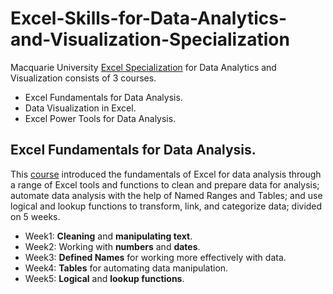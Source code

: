 # Excel-Skills-for-Data-Analytics-and-Visualization-Specialization
Macquarie University [Excel Specialization](https://www.coursera.org/specializations/excel-data-analytics-visualization) for Data Analytics and Visualization consists of 3 courses.
* Excel Fundamentals for Data Analysis.
* Data Visualization in Excel.
* Excel Power Tools for Data Analysis.
## Excel Fundamentals for Data Analysis.
This [course](https://www.coursera.org/learn/excel-data-analysis-fundamentals?specialization=excel-data-analytics-visualization) introduced the fundamentals of Excel for data analysis through a range of Excel tools and functions to clean and prepare data for analysis; automate data analysis with the help of Named Ranges and Tables; and use logical and lookup functions to transform, link, and categorize data; divided on 5 weeks.
* Week1: **Cleaning** and **manipulating text**.
* Week2: Working with **numbers** and **dates**.
* Week3: **Defined Names** for working more effectively with data.
* Week4: **Tables** for automating data manipulation.
* Week5: **Logical** and **lookup functions**.
